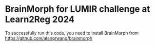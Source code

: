 
# BrainMorph for LUMIR challenge at Learn2Reg 2024

To successfully run this code, you need to install BrainMorph from https://github.com/alanqrwang/brainmorph
